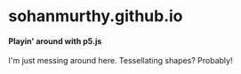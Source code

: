 # sohanmurthy.github.io
#### Playin' around with p5.js

I'm just messing around here. Tessellating shapes? Probably!
